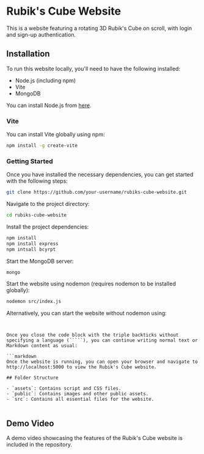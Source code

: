 # Rubik's Cube Website

This is a website featuring a rotating 3D Rubik's Cube on scroll, with login and sign-up authentication.

## Installation

To run this website locally, you'll need to have the following installed:

- Node.js (including npm)
- Vite
- MongoDB

You can install Node.js from [here](https://nodejs.org/).
### Vite

You can install Vite globally using npm:

```bash
npm install -g create-vite
```

### Getting Started

Once you have installed the necessary dependencies, you can get started with the following steps:

```bash
git clone https://github.com/your-username/rubiks-cube-website.git

```
Navigate to the project directory:

```bash
cd rubiks-cube-website
```
Install the project dependencies:
```bash
npm install
npm install express
npm intsall bcyrpt
```
Start the MongoDB server:
```bash
mongo

```

Start the website using nodemon (requires nodemon to be installed globally):
```bash
nodemon src/index.js

```
Alternatively, you can start the website without nodemon using:

```less


Once you close the code block with the triple backticks without specifying a language (`````), you can continue writing normal text or Markdown content as usual:

```markdown
Once the website is running, you can open your browser and navigate to http://localhost:5000 to view the Rubik's Cube website.

## Folder Structure

- `assets`: Contains script and CSS files.
- `public`: Contains images and other public assets.
- `src`: Contains all essential files for the website.


```
## Demo Video
A demo video showcasing the features of the Rubik's Cube website is included in the repository. 










